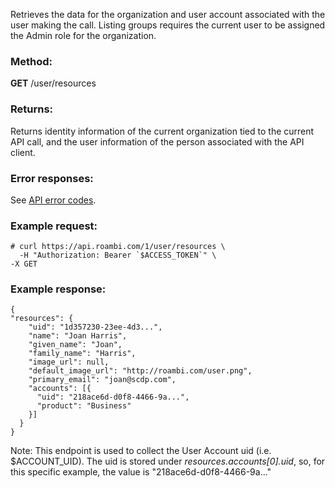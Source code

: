 Retrieves the data for the organization and user account associated with the user making the call. Listing groups requires the current user to be assigned the Admin role for the organization.

### Method:

**GET** /user/resources

### Returns:

Returns identity information of the current organization tied to the current API call, and the user information of the person associated with the API client.

### Error responses:

See <a href="https://support.roambi.com/entries/23851988-API-error-codes" target="_blank">API error codes</a>.

### Example request:


```
# curl https://api.roambi.com/1/user/resources \
  -H "Authorization: Bearer `$ACCESS_TOKEN`" \
-X GET
```
### Example response:


```
{
"resources": {
    "uid": "1d357230-23ee-4d3...",
    "name": "Joan Harris",
    "given_name": "Joan",
    "family_name": "Harris",
    "image_url": null,
    "default_image_url": "http://roambi.com/user.png",
    "primary_email": "joan@scdp.com",
    "accounts": [{
      "uid": "218ace6d-d0f8-4466-9a...",
      "product": "Business"
    }]
  }
}
```


Note: This endpoint is used to collect the User Account uid (i.e. $ACCOUNT_UID). The uid is stored under *resources.accounts[0].uid*, so, for this specific example, the value is "218ace6d-d0f8-4466-9a..."
